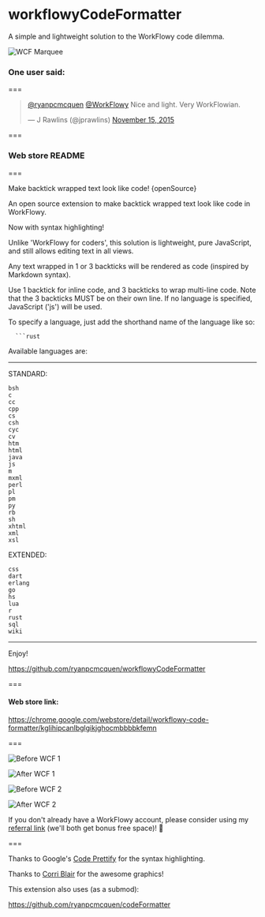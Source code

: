 # workflowyCodeFormatter
A simple and lightweight solution to the WorkFlowy code dilemma.

![WCF Marquee](https://raw.githubusercontent.com/ryanpcmcquen/workflowyCodeFormatter/master/wcf_marquee.png)

### One user said:
===
<blockquote class="twitter-tweet" data-conversation="none" lang="en"><p lang="en" dir="ltr"><a href="https://twitter.com/ryanpcmcquen">@ryanpcmcquen</a> <a href="https://twitter.com/WorkFlowy">@WorkFlowy</a> Nice and light. Very WorkFlowian.</p>&mdash; J Rawlins (@jprawlins) <a href="https://twitter.com/jprawlins/status/665998935643656192">November 15, 2015</a></blockquote>
<script async src="//platform.twitter.com/widgets.js" charset="utf-8"></script>
===

### Web store README
===

Make backtick wrapped text look like code! {openSource}

An open source extension to make backtick wrapped text look like code in WorkFlowy.

Now with syntax highlighting!

Unlike 'WorkFlowy for coders', this solution is lightweight, pure JavaScript, and still allows editing text in all views.

Any text wrapped in 1 or 3 backticks will be rendered as code (inspired by Markdown syntax).

Use 1 backtick for inline code, and 3 backticks to wrap multi-line code. Note that the 3 backticks MUST be on their own line. If no language is specified, JavaScript ('js') will be used.

To specify a language, just add the shorthand name of the language like so:

```
  ```rust
```

Available languages are:

**********
STANDARD:
```
bsh
c
cc
cpp
cs
csh
cyc
cv
htm
html
java
js
m
mxml
perl
pl
pm
py
rb
sh
xhtml
xml
xsl
```
EXTENDED:
```
css
dart
erlang
go
hs
lua
r
rust
sql
wiki
```
**********

Enjoy!

https://github.com/ryanpcmcquen/workflowyCodeFormatter

===

#### Web store link:

https://chrome.google.com/webstore/detail/workflowy-code-formatter/kglihipcanlbglgikjghocmbbbbkfemn

===

![Before WCF 1](https://raw.githubusercontent.com/ryanpcmcquen/workflowyCodeFormatter/master/before_WCF__1.jpg)

![After WCF 1](https://raw.githubusercontent.com/ryanpcmcquen/workflowyCodeFormatter/master/after_WCF__1.jpg)

![Before WCF 2](https://raw.githubusercontent.com/ryanpcmcquen/workflowyCodeFormatter/master/before_WCF__2.jpg)

![After WCF 2](https://raw.githubusercontent.com/ryanpcmcquen/workflowyCodeFormatter/master/after_WCF__2.jpg)


If you don't already have a WorkFlowy account, please consider using my [referral link](https://workflowy.com/invite/32bf69e5.lnx) (we'll both get bonus free space)! :tada:

===

Thanks to Google's [Code Prettify](https://github.com/google/code-prettify) for the syntax highlighting.

Thanks to [Corri Blair](http://www.corriblair.com/) for the awesome graphics!

This extension also uses (as a submod):

https://github.com/ryanpcmcquen/codeFormatter
